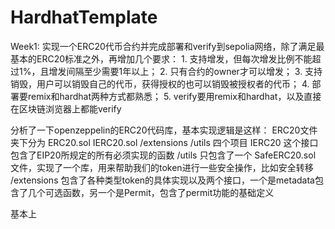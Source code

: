 # HardhatTemplate
Week1: 
    实现一个ERC20代币合约并完成部署和verify到sepolia网络，除了满足最基本的ERC20标准之外，再增加几个要求：
        1. 支持增发，但每次增发比例不能超过1%，且增发间隔至少需要1年以上；
        2. 只有合约的owner才可以增发；
        3. 支持销毁，用户可以销毁自己的代币，获得授权的也可以销毁被授权者的代币；
        4. 部署要remix和hardhat两种方式都熟悉；
        5. verify要用remix和hardhat，以及直接在区块链浏览器上都能verify

分析了一下openzeppelin的ERC20代码库，基本实现逻辑是这样：
    ERC20文件夹下分为
        ERC20.sol 
        IERC20.sol 
        /extensions 
        /utils 
    四个项目
        IERC20 这个接口包含了EIP20所规定的所有必须实现的函数
        /utils 只包含了一个 SafeERC20.sol 文件，实现了一个库，用来帮助我们的token进行一些安全操作，比如安全转移
        /extensions 包含了各种类型token的具体实现以及两个接口，一个是metadata包含了几个可选函数，另一个是Permit，包含了permit功能的基础定义

基本上
    